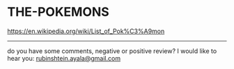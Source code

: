 # THE-POKEMONS

https://en.wikipedia.org/wiki/List_of_Pok%C3%A9mon

-------------------------------------------
do you have some comments, negative or positive review? I would like to hear you: rubinshtein.ayala@gmail.com
